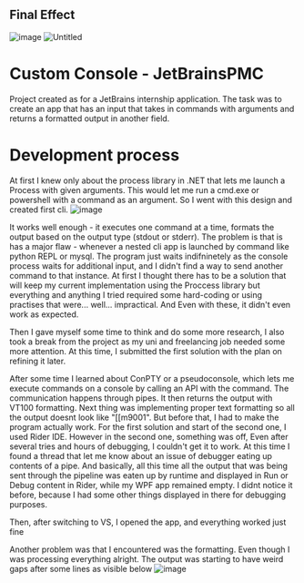 ## Final Effect
![image](https://github.com/user-attachments/assets/eac80dbd-dc81-41ab-935d-6a21d8e80066)
![Untitled](https://github.com/user-attachments/assets/17a6bc9c-563d-418e-bd8f-c546dbaf61e8)

# Custom Console - JetBrainsPMC

Project created as for a JetBrains internship application. The task was to create an app that has an input that takes in commands with arguments and returns a formatted output in another field.

# Development process

At first I knew only about the process library in .NET that lets me launch a Process with given arguments. This would let me run a cmd.exe or powershell with a command as an argument. So I went with this design and created first cli. 
![image](https://github.com/user-attachments/assets/2660d2ca-9df4-494f-897d-78fdd500d261)

It works well enough - it executes one command at a time, formats the output based on the output type (stdout or stderr).
The problem is that is has a major flaw - whenever a nested cli app is launched by command like python REPL or mysql. The program just waits indifninetely as the console process waits for additional input, and I didn't find a way to send another command to that instance.
At first I thought there has to be a solution that will keep my current implementation using the Proccess library but everything and anything I tried required some hard-coding or using practises that were... well... impractical. And Even with these, it didn't even work as expected. 

Then I gave myself some time to think and do some more research, I also took a break from the project as my uni and freelancing job needed some more attention. At this time, I submitted the first solution with the plan on refining it later.

After some time I learned about ConPTY or a pseudoconsole, which lets me execute commands on a console by calling an API with the command. The communication happens through pipes. It then returns the output with VT100 formatting. Next thing was implementing proper text formatting so all the output doesnt look like "[[m9001".
But before that, I had to make the program actually work. For the first solution and start of the second one, I used Rider IDE. However in the second one, something was off, Even after several tries and hours of debugging, I couldn't get it to work. At this time I found a thread that let me know about an issue of debugger eating up contents of a pipe. And basically, all this time all the output that was being sent through the pipeline was eaten up by runtime and displayed in Run or Debug content in Rider, while my WPF app remained empty. I didnt notice it before, because I had some other things displayed in there for debugging purposes. 

Then, after switching to VS, I opened the app, and everything worked just fine


Another problem was that I encountered was the formatting. Even though I was processing everything alright. The output was starting to have weird gaps after some lines as visible below
![image](https://github.com/user-attachments/assets/fcbffb53-1476-4634-bb5a-511a931a5c9b)
